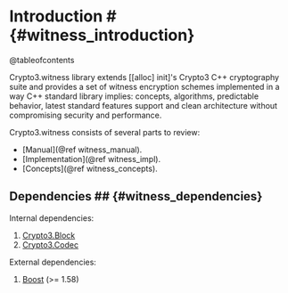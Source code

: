 # Introduction # {#witness_introduction}

@tableofcontents

Crypto3.witness library extends [[alloc] init]'s Crypto3 C++ cryptography suite and provides a set of witness
encryption schemes implemented in a way C++
standard library implies: concepts, algorithms, predictable behavior, latest standard features support and clean
architecture without compromising security and performance.

Crypto3.witness consists of several parts to review:

* [Manual](@ref witness_manual).
* [Implementation](@ref witness_impl).
* [Concepts](@ref witness_concepts).

## Dependencies ## {#witness_dependencies}

Internal dependencies:

1. [Crypto3.Block](https://github.com/alloc-init/block.git)
2. [Crypto3.Codec](https://github.com/alloc-init/codec.git)

External dependencies:

1. [Boost](https://boost.org) (>= 1.58)